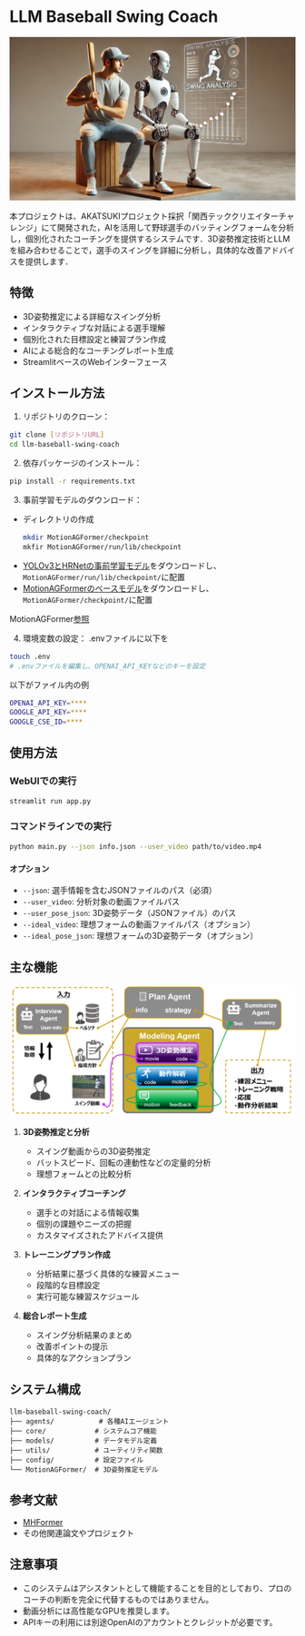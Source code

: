 # LLM Baseball Swing Coach

![](fig/fig.jpg)

本プロジェクトは、AKATSUKIプロジェクト採択「関西テッククリエイターチャレンジ」にて開発された，AIを活用して野球選手のバッティングフォームを分析し，個別化されたコーチングを提供するシステムです．3D姿勢推定技術とLLMを組み合わせることで，選手のスイングを詳細に分析し，具体的な改善アドバイスを提供します．

## 特徴
- 3D姿勢推定による詳細なスイング分析
- インタラクティブな対話による選手理解
- 個別化された目標設定と練習プラン作成
- AIによる総合的なコーチングレポート生成
- StreamlitベースのWebインターフェース

## インストール方法

1. リポジトリのクローン：
```bash
git clone [リポジトリURL]
cd llm-baseball-swing-coach
```

2. 依存パッケージのインストール：
```bash
pip install -r requirements.txt
```

3. 事前学習モデルのダウンロード：
- ディレクトリの作成
   ```bash
   mkdir MotionAGFormer/checkpoint
   mkfir MotionAGFormer/run/lib/checkpoint
   ```
- [YOLOv3とHRNetの事前学習モデル](https://drive.google.com/drive/folders/1_ENAMOsPM7FXmdYRbkwbFHgzQq_B_NQA?usp=sharing)をダウンロードし、`MotionAGFormer/run/lib/checkpoint/`に配置
- [MotionAGFormerのベースモデル](https://drive.google.com/file/d/1Iii5EwsFFm9_9lKBUPfN8bV5LmfkNUMP/view)をダウンロードし、`MotionAGFormer/checkpoint/`に配置

MotionAGFormer[参照](https://github.com/TaatiTeam/MotionAGFormer)

4. 環境変数の設定：
.envファイルに以下を
```bash
touch .env
# .envファイルを編集し、OPENAI_API_KEYなどのキーを設定
```
以下がファイル内の例
```bash
OPENAI_API_KEY=****
GOOGLE_API_KEY=****
GOOGLE_CSE_ID=****
```

## 使用方法

### WebUIでの実行
```bash
streamlit run app.py
```

### コマンドラインでの実行
```bash
python main.py --json info.json --user_video path/to/video.mp4
```

#### オプション
- `--json`: 選手情報を含むJSONファイルのパス（必須）
- `--user_video`: 分析対象の動画ファイルパス
- `--user_pose_json`: 3D姿勢データ（JSONファイル）のパス
- `--ideal_video`: 理想フォームの動画ファイルパス（オプション）
- `--ideal_pose_json`: 理想フォームの3D姿勢データ（オプション）

## 主な機能

![](fig/LLM_sports_trainer-all.png)

1. **3D姿勢推定と分析**
   - スイング動画からの3D姿勢推定
   - バットスピード、回転の連動性などの定量的分析
   - 理想フォームとの比較分析

2. **インタラクティブコーチング**
   - 選手との対話による情報収集
   - 個別の課題やニーズの把握
   - カスタマイズされたアドバイス提供

3. **トレーニングプラン作成**
   - 分析結果に基づく具体的な練習メニュー
   - 段階的な目標設定
   - 実行可能な練習スケジュール

4. **総合レポート生成**
   - スイング分析結果のまとめ
   - 改善ポイントの提示
   - 具体的なアクションプラン

## システム構成
```
llm-baseball-swing-coach/
├── agents/           # 各種AIエージェント
├── core/            # システムコア機能
├── models/          # データモデル定義
├── utils/           # ユーティリティ関数
├── config/          # 設定ファイル
└── MotionAGFormer/  # 3D姿勢推定モデル
```

## 参考文献
- [MHFormer](https://github.com/Vegetebird/MHFormer)
- その他関連論文やプロジェクト

## 注意事項
- このシステムはアシスタントとして機能することを目的としており、プロのコーチの判断を完全に代替するものではありません。
- 動画分析には高性能なGPUを推奨します。
- APIキーの利用には別途OpenAIのアカウントとクレジットが必要です。
